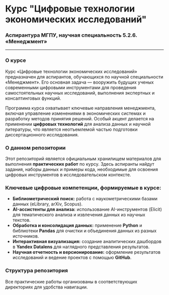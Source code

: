 # Курс "Цифровые технологии экономических исследований"

### Аспирантура МГПУ, научная специальность 5.2.6. «Менеджмент»

---

### О курсе

Курс «Цифровые технологии экономических исследований» предназначен для аспирантов, обучающихся по научной специальности «Менеджмент». Его основная задача — вооружить будущих ученых современными цифровыми инструментами для проведения самостоятельных научных исследований, выполнения экспертных и консалтинговых функций.

Программа курса охватывает ключевые направления менеджмента, включая управление изменениями в экономических системах и разработку методов принятия решений. Особый акцент делается на применении **цифровых технологий** для анализа данных и научной литературы, что является неотъемлемой частью подготовки диссертационного исследования.

### О данном репозитории

Этот репозиторий является официальным хранилищем материалов для выполнения **практических работ** по курсу. Здесь аспиранты найдут задания, наборы данных и примеры кода, необходимые для освоения цифровых инструментов в исследовательском контексте.

### Ключевые цифровые компетенции, формируемые в курсе:

-   **Библиометрический поиск:** работа с наукометрическими базами данных (eLibrary, arXiv, Scopus).
-   **AI-ассистенты для анализа:** использование AI-инструментов (Elicit) для тематического анализа и извлечения данных из научных текстов.
-   **Обработка и консолидация данных:** применение **Python** и библиотеки **Pandas** для очистки и объединения данных из разных источников.
-   **Интерактивная визуализация:** создание аналитических дашбордов в **Yandex Datalens** для наглядного представления результатов.
-   **Научная отчетность и версионирование:** оформление результатов исследований и ведение проектов с помощью **GitHub**.

### Структура репозитория

Все практические работы организованы в соответствующих директориях для удобства навигации.
